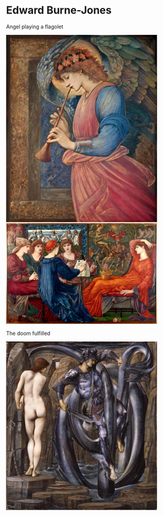 # Edward Burne-Jones

Angel playing a flagolet

<img src=".pix/angel_playing_a_flagolet.jpg" style="width:410px; height: auto;">

<img src=".pix/laus_veneris.jpg" style="width:410px; height: auto;">

The doom fulfilled

<img src=".pix/the_doom_fulfilled.jpg" style="width:410px; height: auto;">
